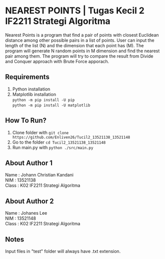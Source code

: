 # NEAREST POINTS | Tugas Kecil 2 IF2211 Strategi Algoritma
Nearest Points is a program that find a pair of points with closest Euclidean distance among other possible pairs in a list of points. User can input the length of the list (N) and the dimension that each point has (M). The program will generate N random points in M dimension and find the nearest pair among them. The program will try to compare the result from Divide and Conquer approach with Brute Force apporach.

## Requirements
1. Python installation
2. Matplotlib installation  
  `python -m pip install -U pip`  
  `python -m pip install -U matplotlib`  

## How To Run?
1. Clone folder with `git clone https://github.com/Enliven26/Tucil2_13521138_13521148`
2. Go to the folder `cd Tucil2_13521138_13521148`
3. Run main.py with  `python ./src/main.py`

## About Author 1
Name : Johann Christian Kandani  
NIM : 13521138  
Class : K02 IF2211 Strategi Algoritma  

## About Author 2
Name : Johanes Lee  
NIM : 13521148  
Class : K02 IF2211 Strategi Algoritma  

## Notes
Input files in "test" folder will always have .txt extension.  
